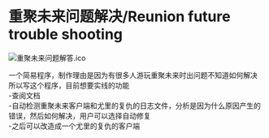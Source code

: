# 重聚未来问题解决/Reunion future trouble shooting
![重聚未来问题解答.ico](/重聚未来问题解答.ico)

一个简易程序，制作理由是因为有很多人游玩重聚未来时出问题不知道如何解决  
所以写这个程序，目前想要实线的功能  
-查阅文档  
-自动检测重聚未来客户端和尤里的复仇的日志文件，分析是因为什么原因产生的错误，然后如何解决，用户可以选择自动修复  
-之后可以改造成一个尤里的复仇的客户端  
